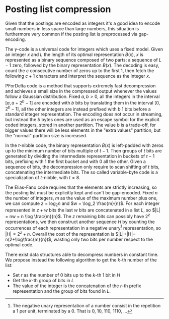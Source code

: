 # Posting list compression

Given that the postings are encoded as integers it's a good idea to encode small numbers in less space than large numbers, this situation is furthermore very common if the posting list is preprocessed via gap-encoding.

The $\gamma$-code is a universal code for integers which uses a fixed model.
Given an integer $x$ and $L$ the length of its optimal representation $B(x)$, $x$ is represented as a binary sequence composed of two parts: a sequence of $L-1$ zero, followed by the binary representation $B(x)$.
The decoding is easy, count the $c$ consecutive number of zeros up to the first $1$, then fetch the following $c+1$ characters and interpret the sequence as the integer $x$.

PForDelta code is a method that supports extremely fast decompression and achieves a small size in the compressed output whenever the values follow a Gaussian distribution.
Fixed $a,b>0$, all the integers in the interval $[a,a+2^b-1]$ are encoded with $b$ bits by translating them in the interval $[0,2^b-1]$, all the other integers are instead prefixed with $b$ $1$ bits before a standard integer representation.
The encoding does not occur in streaming, but instead the $b$ bytes ones are used as an escape symbol for the explicit coded integers, stored in another partition.
The value $b$ is a trade-off, for bigger values there will be less elements in the "extra values" partition,  but the "normal" partition size is increased.

In the $t$-nibble code, the binary representation $B(x)$ is left-padded with zeros up to the minimum  number of bits multiple of $t-1$.
Then groups of $t$ bits are generated by dividing the intermediate representation in buckets of $t-1$ bits, prefixing with $1$ the first bucket and with $0$ all the other.
Given a sequence of bits, the decompression only require to scan shifting of $t$ bits, concatenating the intermediate bits.
The so called variable-byte code is a specialization of $t$-nibble, with $t = 8$.

The Elias-Fano code requires that the elements are strictly increasing, so the posting list must be explicitly kept and can't be gap-encoded.
Fixed $n$ the number of integers, $m$ as the value of the maximum number plus one, we can compute $z = \log_2 n$ and $w = \log_2 \frac{m}{n}$.
For each integer represented in $z+w$ bits the last $w$ bits are concatenated in a list $L$, so $|L| = nw = n \log \frac{m}{n}$.
The $z$ remaining bits can possibly have $2^z$ representations, we then construct another sequence $H$ by counting the occurrences of each representation in a negative unary[^2] representation, so $|H| = 2^z + n$.
Overall the cost of the representation is $|L|+|H|= n(2+\log\frac{m}{n})$, wasting only two bits per number respect to the optimal code.

There exist data structures able to decompress numbers in constant time.
We propose instead the following algorithm to get the $k$-th number of the list:

- Set $r$ as the number of $0$ bits up to the $k$-th $1$ bit in $H$
- Get the $k$-th group of bits in $L$
- The value of the integer is the concatenation of the $r$-th prefix representation and the group of bits found in $L$.

[^2]: The negative unary representation of a number consist in the repetition a 1 per unit, terminated by a 0. That is 0, 10, 110, 1110, ...
